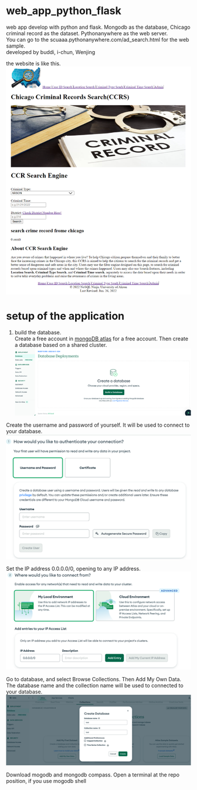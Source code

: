 # web_app_python_flask  
web app develop with python and flask. Mongodb as the database, Chicago criminal record as the dataset. Pythonanywhere as the web server.  
You can go to the scuaaa.pythonanywhere.com/ad_search.html for the web sample.  
developed by buddi, i-chun, Wenjing

the website is like this.
![](pictures/web_page.png)

# setup of the application  
1. build the database.  
Create a free account in [mongoDB atlas]( https://www.mongodb.com/cloud/atlas/register) for a free account. Then create a database based on a shared cluster. 
![](pictures/build_data_base.png)

Create the username and password of yourself. It will be used to connect to your database.  
![](pictures/user_password.png)

Set the IP address 0.0.0.0/0, opening to any IP address.  
![](pictures/ip_set.png)

Go to database, and select Browse Collections. Then Add My Own Data. The database name and the collection name will be used to connected to your database.
![](pictures/create_collection.png)

Download mogodb and mongodb compass. Open a terminal at the repo position,  if you use mogodb shell 


